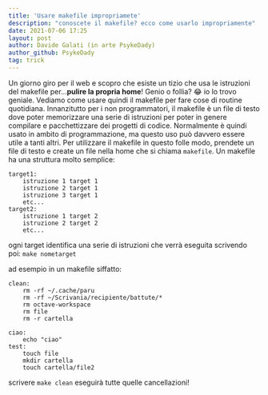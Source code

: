 ```yaml
---
title: 'Usare makefile impropriamete'
description: "conoscete il makefile? ecco come usarlo impropriamente"
date: 2021-07-06 17:25
layout: post
author: Davide Galati (in arte PsykeDady)
author_github: PsykeDady
tag: trick
---
```


Un giorno giro per il web e scopro che esiste un tizio che usa le istruzioni del makefile per...**pulire la propria home**! 
Genio o follia? 😂 io lo trovo geniale. Vediamo come usare quindi il makefile per fare cose di routine quotidiana. Innanzitutto per i non programmatori, il makefile è un file di testo dove poter memorizzare una serie di istruzioni per poter in genere compilare e pacchettizzare dei progetti di codice. 
Normalmente è quindi usato in ambito di programmazione, ma questo uso può davvero essere utile a tanti altri. Per utilizzare il makefile in questo folle modo, prendete un file di testo e create un file nella home che si chiama `makefile`. Un makefile ha una struttura molto semplice: 
```
target1: 
	istruzione 1 target 1
	istruzione 2 target 1
	istruzione 3 target 1
	etc...
target2:
	istruzione 1 target 2
	istruzione 2 target 2
	etc...	
```

ogni target identifica una serie di istruzioni che verrà eseguita scrivendo poi: 
`make nometarget`

ad esempio in un makefile siffatto: 
```
clean: 
	rm -rf ~/.cache/paru
	rm -rf ~/Scrivania/recipiente/battute/*
	rm octave-workspace
	rm file
	rm -r cartella

ciao: 
	echo "ciao"
test:
	touch file
	mkdir cartella
	touch cartella/file2

```

scrivere `make clean` eseguirà tutte quelle cancellazioni!
